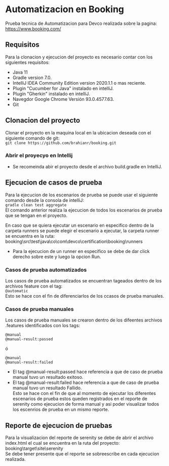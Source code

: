 # Automatizacion en Booking
Prueba tecnica de Automatizacion para Devco realizada sobre la pagina:  
https://www.booking.com/

## Requisitos  
Para la clonacion y ejecucion del proyecto es necesario contar con los siguientes requisitos:  
- Java 11
- Gradle version 7.0.
- IntelliJ IDEA Community Edition version 2020.1.1 o mas reciente.
- Plugin "Cucumber for Java" instalado en intelliJ.
- Plugin "Gherkin" instalado en intelliJ.
- Navegdor Google Chrome Versión 93.0.4577.63.
- Git

## Clonacion del proyecto
Clonar el proyecto en la maquina local en la ubicacion deseada con el siguiente comando de git:  
`git clone https://github.com/brahianr/booking.git`

### Abrir el proyecyo en Intellij
- Se recomeinda abir el proyecto desde el archivo build.gradle en IntelliJ.

## Ejecucion de casos de prueba
Para la ejecucion de los escenarios de prueba se puede usar el siguiente comando desde la consola de intelliJ:  
`gradle clean test aggregate`  
El comando anterior realiza la ejecucion de todos los escenarios de prueba que se tengan en el proyecto.  

En caso que se quiera ejecutar un escenario en especifico dentro de la carpeta runners se puede elegir el escenario a ejecutar, la carpeta runner se encuentra en la ruta:  
booking\src\test\java\co\com\devco\certification\booking\runners  
 - Para la ejecucion de un runner en especifico se debe de dar click derecho sobre este y luego la opcion Run.


### Casos de prueba automatizados
Los casos de prueba automatizados se encuentran tageados dentro de los archivos feature con el tag:  
`@automatic`  
Esto se hace con el fin de diferenciarlos de los ccasos de prueba manuales.

### Casos de prueba manuales
Los casos de prueba manuales se crearon dentro de los difeentes archivos .features identificados con los tags:  
```
@manual  
@manual-result:passed  
```
ó  
```
@manual  
@manual-result:failed  
```
 - El tag @manual-result:passed hace referencia a que de caso de prueba manual tuvo un resultado exitoso.
 - El tag @manual-result:failed hace referencia a que de caso de prueba manual tuvo un resultado Fallido.  
 Esto se hace con el fin de que al momento de ejecutar los diferentes escenarios de prueba estos queden registrados en el reporte de serenity como ejecucion de forma manual y asi poder visualizar todos los escenrios de prueba en un mismo reporte. 

## Reporte de ejecucion de pruebas
Para la visualizacion del reporte de serenity se debe de abrir el archivo index.html el cual se encuentra en la ruta del proyecto:  
booking\target\site\serenity  
Se debe tener presente que el reporte se sobreescribe en cada ejecucion realizada.

